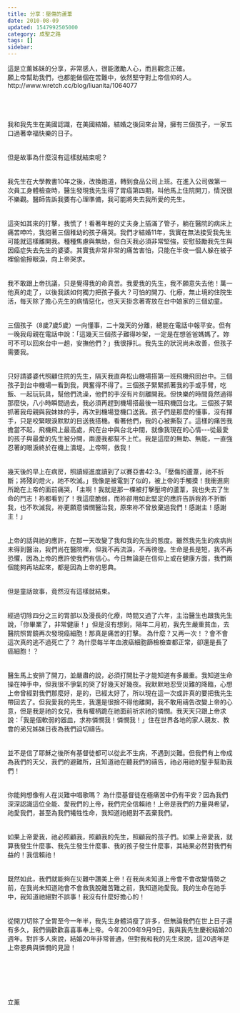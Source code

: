 ```yaml
---
title: 分享：壓傷的蘆葦
date: 2010-08-09
updated: 1547992505000
category: 成聖之路
tags: []
sidebar: 
---
```


<p>這是立薰姊妹的分享，非常感人，很能激勵人心，而且觀念正確。<br/>願上帝幫助我們，也都能做個在苦難中，依然堅守對上帝信仰的人。<br/><!--more-->http://www.wretch.cc/blog/liuanita/1064077<br/><br/><br/><br/><br/>我和我先生在美國認識，在美國結婚。結婚之後回來台灣，擁有三個孩子，一家五口過著幸福快樂的日子。<br/><br/><br/>但是故事為什麼沒有這樣就結束呢？ <br/> <br/><br/>我先生在大學教書10年之後，改換跑道，轉到食品公司上班。在進入公司做第一次員工身體檢查時，醫生發現我先生得了胃癌第四期，叫他馬上住院開刀，情況很不樂觀。醫師告訴我要有心理準備，我可能將失去我所愛的先生。<br/><br/><br/>這突如其來的打擊，我慌了！看著年輕的丈夫身上插滿了管子，躺在醫院的病床上痛苦呻吟，我抱著三個稚幼的孩子痛哭。我們才結婚11年，我實在無法接受我先生可能就這樣離開我。種種焦慮與無助，但白天我必須非常堅強，安慰鼓勵我先生與因癌症失去先生的婆婆。其實我非常非常的痛苦害怕，只能在半夜一個人躲在被子裡偷偷擦眼淚，向上帝哭求。<br/> <br/><br/>我不敢跟上帝抗議，只是覺得我的命真苦。我愛我的先生，我不願意失去他！萬一他真的走了，以後我該如何獨力把孩子養大？可怕的開刀、化療，無止境的住院生活，每天除了擔心先生的病情惡化，也天天掛念著寄放在台中娘家的三個幼童。<br/> <br/><br/>三個孩子（8歲7歲5歲）一向懂事，二十幾天的分離，總能在電話中報平安。但有一晚我母親在電話中說：「這幾天三個孩子難得吵架，一定是在想爸爸媽媽了。妳可不可以回來台中一趟，安撫他們？」我很掙扎。我先生的狀況尚未改善，但孩子需要我。<br/><br/> <br/>只好請婆婆代照顧住院的先生，隔天我直奔松山機場搭第一班飛機飛回台中。三個孩子到台中機場一看到我，興奮得不得了。三個孩子緊緊抓著我的手或手臂，吃飯、一起玩玩具，幫他們洗澡，他們的手沒有片刻離開我。但快樂的時間竟然過得那麼快，八小時瞬間過去，我必須再趕到機場搭最後一班飛機回台北。三個孩子緊抓著我母親與我妹妹的手，再次到機場登機口送我。孩子們是那麼的懂事，沒有揮手，只是咬緊眼淚默默的目送我搭機。看著他們，我的心被撕裂了。這樣的痛苦我擔當不起，飛機飛上最高處，飛在台中與台北中間，就像我現在的心情---從最愛的孩子與最愛的先生被分開，兩邊我都幫不上忙。我是這麼的無助、無能，一直強忍著的眼淚終於在機上潰堤。上帝啊，救我！<br/> <br/><br/>幾天後的早上在病房，照讀經進度讀到了以賽亞書42:3。「壓傷的蘆葦，祂不折斷；將殘的燈火，祂不吹滅。」我像是被電到了似的，被上帝的手觸摸！我衝進廁所跪在上帝的面前痛哭，「主啊！我就是那一棵被打擊壓垮的蘆葦，我也失去了生命的鬥志！祢都看到了！我這麼脆弱，而祢卻用如此堅定的應許告訴我祢不折斷我，也不吹滅我，祢更願意憐憫醫治我，原來祢不曾放棄過我們！感謝主！感謝主！」<br/><br/> <br/>上帝的話與祂的應許，在那一天改變了我和我的先生的態度。雖然我先生的疾病尚未得到醫治，我們尚在醫院裡，但我不再流淚，不再徬徨。生命是長是短，我不再恐懼，因為上帝的應許使我們有信心。今日無論是在信仰上或在健康方面，我們兩個能夠再站起來，都是因為上帝的恩典。<br/><br/> <br/>但是童話故事，竟然沒有這樣就結束。<br/><br/><br/>經過切除四分之三的胃部以及漫長的化療，時間又過了六年，主治醫生也跟我先生說，「你畢業了，非常健康！」但是沒有想到，隔年二月初，我先生嚴重貧血，去醫院照胃鏡再次發現癌細胞！那真是痛苦的打擊。 為什麼？又再一次！？會不會這次真的逃不過死亡了？ 為什麼每半年血液癌細胞篩檢檢查都正常，卻還是長了癌細胞！？<br/> <br/><br/>醫生馬上安排了開刀，並嚴肅的說，必須打開肚子才能知道有多嚴重。我知道生命操在神手中，但我很不爭氣的哭了好幾天好幾夜。我默默地忍受災難的降臨，心想上帝曾經對我們那麼好，是的，已經太好了，所以現在這一次或許真的要把我先生帶回去了。但我愛我的先生，我還是很捨不得他離開，我不敢用禱告改變上帝的心意，但是我是祂的女兒，我有權柄跪在祂面前祈求祂的憐憫。我天天只跟上帝求說：「我是個軟弱的器皿，求祢憐憫我！憐憫我！」住在世界各地的家人親友、教會的弟兄姊妹日夜為我們迫切禱告。<br/> <br/><br/>並不是信了耶穌之後所有基督徒都可以從此不生病，不遇到災難。但我們有上帝成為我們的天父，我們的避難所，且知道祂在聽我們的禱告，祂必用祂的聖手幫助我們！<br/> <br/><br/>你能夠想像有人在災難中唱歌嗎？ 為什麼基督徒在極痛苦中仍有平安？因為我們深深認識這位全能、愛我們的上帝，我們完全信賴祂！上帝是我們的力量與希望，祂愛我們，甚至為我們犧牲性命，我知道祂絕對不丟棄我們。<br/> <br/><br/>如果上帝愛我，祂必照顧我，照顧我的先生，照顧我的孩子們。如果上帝愛我，就算我發生什麼事、我先生發生什麼事、我的孩子發生什麼事，其結果必然對我們有益的！我信賴祂！ <br/><br/> <br/>既然如此，我們就能夠在災難中讚美上帝！在我尚未知道上帝會不會改變情勢之前，在我尚未知道祂會不會救我脫離苦難之前，我知道祂愛我。我的生命在祂手中，我知道祂絕對不誤事！我沒有什麼好擔心的！<br/> <br/><br/>從開刀切除了全胃至今一年半，我先生身體消瘦了許多，但無論我們在世上日子還有多久，我們倆歡歡喜喜事奉上帝。今年2009年9月9日，我與我先生慶祝結婚20週年。對許多人來說，結婚20年非常普通，但對我和我的先生來說，這20週年是上帝恩典與憐憫的見證！<br/><br/> <br/><br/><br/><br/><br/>立薰<br/><br/><br/></p>
